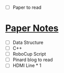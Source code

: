 - [ ] Paper to read
# [Paper Notes](RARLNotes.md) 
- [ ] Data Structure
- [ ] C++
- [ ] RoboCup Script
- [ ] Pinard blog to read
- [ ] HDMI Line * 1
